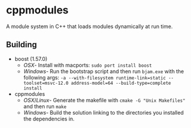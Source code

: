 # cppmodules
A module system in C++ that loads modules dynamically at run time.

## Building
* boost (1.57.0)
	* *OSX*- Install with macports: `sudo port install boost`
    * *Windows*- Run the bootstrap script and then run `bjam.exe` with the following args: `-a --with-filesystem runtime-link=static --toolset=msvc-12.0 address-model=64 --build-type=complete install`
* cppmodules
    * *OSX*/*Linux*- Generate the makefile with `cmake -G "Unix Makefiles"` and then run `make`
    * *Windows*- Build the solution linking to the directories you installed the dependencies in.